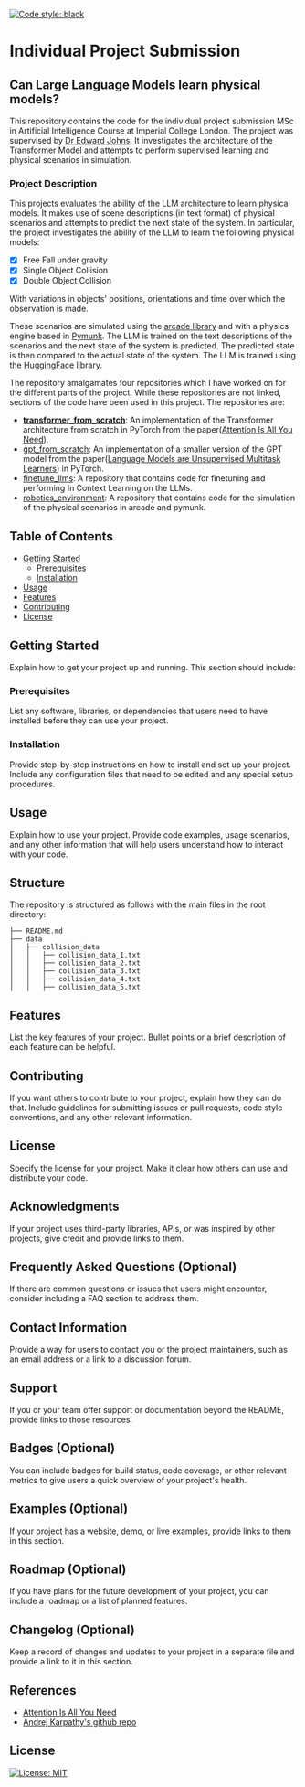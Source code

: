 [![Code style: black](https://img.shields.io/badge/code%20style-black-000000.svg)](https://github.com/psf/black)

# Individual Project Submission

## Can Large Language Models learn physical models?
This repository contains the code for the individual project submission MSc in Artificial Intelligence Course at Imperial College London.
The project was supervised by [Dr Edward Johns](https://www.imperial.ac.uk/people/e.johns). It investigates the architecture of the Transformer Model and attempts to perform supervised learning and physical scenarios in simulation.


[//]: # (# Project Name)

[//]: # ()
[//]: # ([![Build Status]&#40;link-to-build-status-badge&#41;]&#40;link-to-build-status&#41;)

[//]: # ([![License]&#40;link-to-license-badge&#41;]&#40;link-to-license&#41;)

###  Project Description

This projects evaluates the ability of the LLM architecture to learn physical models. It makes use of scene descriptions (in text format) of physical scenarios and attempts to predict the next state of the system. In particular, the project investigates the ability of the LLM to learn the following physical models:
- [x] Free Fall under gravity
- [x] Single Object Collision
- [x] Double Object Collision

With variations in objects' positions, orientations and time over which the observation is made.

These scenarios are simulated using the [arcade library](https://api.arcade.academy/en/latest/) and with a physics engine based in [Pymunk](https://www.pymunk.org/en/latest/). The LLM is trained on the text descriptions of the scenarios and the next state of the system is predicted. The predicted state is then compared to the actual state of the system. The LLM is trained using the [HuggingFace](https://huggingface.co/) library.

The repository amalgamates four repositories which I have worked on for the different parts of the project. While these repositories are not linked, sections of the code have been used in this project. The repositories are:
- **[transformer_from_scratch](https://github.com/Uokoroafor/transformer_from_scratch)**: An implementation of the Transformer architecture from scratch in PyTorch from the paper([Attention Is All You Need](https://arxiv.org/abs/1706.03762)).
- [gpt_from_scratch](https://github.com/Uokoroafor/gpt_from_scratch): An implementation of a smaller version of the GPT model from the paper([Language Models are Unsupervised Multitask Learners](https://d4mucfpksywv.cloudfront.net/better-language-models/language-models.pdf)) in PyTorch.
- [finetune_llms](https://github.com/Uokoroafor/finetune_llms): A repository that contains code for finetuning and performing In Context Learning on the LLMs.
- [robotics_environment](https://github.com/Uokoroafor/robotics_environment): A repository that contains code for the simulation of the physical scenarios in arcade and pymunk.
## Table of Contents

- [Getting Started](#getting-started)
  - [Prerequisites](#prerequisites)
  - [Installation](#installation)
- [Usage](#usage)
- [Features](#features)
- [Contributing](#contributing)
- [License](#license)

## Getting Started

Explain how to get your project up and running. This section should include:

### Prerequisites

List any software, libraries, or dependencies that users need to have installed before they can use your project.

### Installation

Provide step-by-step instructions on how to install and set up your project. Include any configuration files that need to be edited and any special setup procedures.

## Usage

Explain how to use your project. Provide code examples, usage scenarios, and any other information that will help users understand how to interact with your code.

## Structure
The repository is structured as follows with the main files in the root directory:
```
├── README.md
├── data
│   ├── collision_data
│   │   ├── collision_data_1.txt
│   │   ├── collision_data_2.txt
│   │   ├── collision_data_3.txt
│   │   ├── collision_data_4.txt
│   │   ├── collision_data_5.txt

```




## Features

List the key features of your project. Bullet points or a brief description of each feature can be helpful.

## Contributing

If you want others to contribute to your project, explain how they can do that. Include guidelines for submitting issues or pull requests, code style conventions, and any other relevant information.

## License

Specify the license for your project. Make it clear how others can use and distribute your code.

## Acknowledgments

If your project uses third-party libraries, APIs, or was inspired by other projects, give credit and provide links to them.

## Frequently Asked Questions (Optional)

If there are common questions or issues that users might encounter, consider including a FAQ section to address them.

## Contact Information

Provide a way for users to contact you or the project maintainers, such as an email address or a link to a discussion forum.

## Support

If you or your team offer support or documentation beyond the README, provide links to those resources.

## Badges (Optional)

You can include badges for build status, code coverage, or other relevant metrics to give users a quick overview of your project's health.

## Examples (Optional)

If your project has a website, demo, or live examples, provide links to them in this section.

## Roadmap (Optional)

If you have plans for the future development of your project, you can include a roadmap or a list of planned features.

## Changelog (Optional)

Keep a record of changes and updates to your project in a separate file and provide a link to it in this section.

## References
- [Attention Is All You Need](https://arxiv.org/abs/1706.03762)
- [Andrej Karpathy's github repo](https://github.com/karpathy)

## License
[![License: MIT](https://img.shields.io/badge/License-MIT-yellow.svg)](https://opensource.org/licenses/MIT)